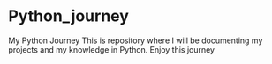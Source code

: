 # Python_journey
My Python Journey
This is repository where I will be documenting my projects and my knowledge in Python.
Enjoy this journey
